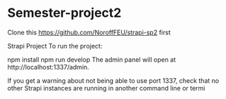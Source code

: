 # Semester-project2
Clone this https://github.com/NoroffFEU/strapi-sp2 first

Strapi Project
To run the project:

npm install
npm run develop
The admin panel will open at http://localhost:1337/admin.

If you get a warning about not being able to use port 1337, check that no other Strapi instances are running in another command line or termi

